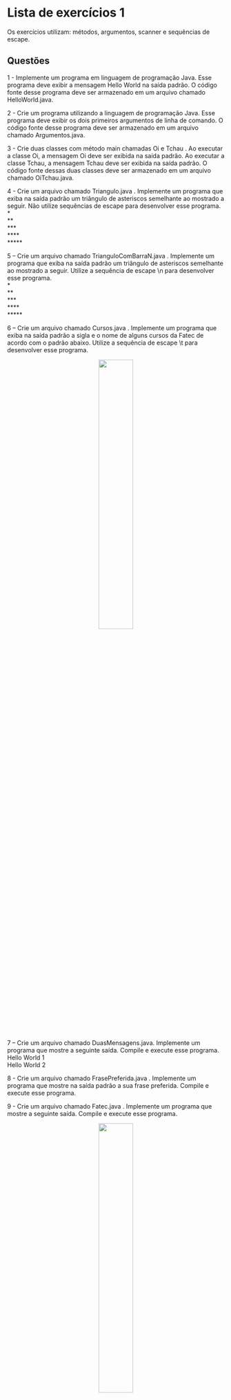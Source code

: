 # Lista de exercícios 1

Os exercícios utilizam: métodos, argumentos, scanner e sequências de escape.

## Questões
1 - Implemente um programa em linguagem de programação Java. Esse programa
		 deve exibir a mensagem Hello World na saída padrão. O código fonte desse
		 programa deve ser armazenado em um arquivo chamado HelloWorld.java. 
     
2 - Crie um programa utilizando a linguagem de programação Java. Esse programa deve
		 exibir os dois primeiros argumentos de linha de comando. O código fonte desse
		 programa deve ser armazenado em um arquivo chamado Argumentos.java.
     
3 - Crie duas classes com método main chamadas Oi e Tchau . Ao executar a classe Oi,
		 a mensagem Oi deve ser exibida na saída padrão. Ao executar a classe Tchau,
		 a mensagem Tchau deve ser exibida na saída padrão. O código fonte dessas duas
		 classes deve ser armazenado em um arquivo chamado OiTchau.java. 
     
4 - Crie um arquivo chamado Triangulo.java . Implemente um programa que exiba na saída
		 padrão um triângulo de asteriscos semelhante ao mostrado a seguir. Não
		 utilize sequências de escape para desenvolver esse programa.</br>
		 *</br>
		 **</br>
		 ***</br>
		 ****</br>
		 *****</br>
     
 5 – Crie um arquivo chamado TrianguloComBarraN.java . Implemente um programa
		 que exiba na saída padrão um triângulo de asteriscos semelhante ao mostrado a
		 seguir. Utilize a sequência de escape \n para desenvolver esse programa.</br>
		 *</br>
		 **</br>
		 ***</br>
		 ****</br>
		 *****</br>
     
6 – Crie um arquivo chamado Cursos.java . Implemente um programa que exiba na
		 saída padrão a sigla e o nome de alguns cursos da Fatec de acordo com o
		 padrão abaixo. Utilize a sequência de escape \t para desenvolver esse
		 programa. 
    <div align="center">
      <img src="https://user-images.githubusercontent.com/72284498/194684299-8925abe4-b3fa-4657-9b95-963640d50282.png" width=40%>
    </div>
  
7 – Crie um arquivo chamado DuasMensagens.java. Implemente um programa que mostre a seguinte saída. Compile e execute esse
		 programa. </br>
     Hello World 1</br> 
     Hello World 2 </br>
     
8 - Crie um arquivo chamado
		 FrasePreferida.java . Implemente um programa que mostre na saída padrão a sua
		 frase preferida. Compile e execute esse programa. 
     
9 - Crie um arquivo chamado Fatec.java . Implemente um programa que mostre a seguinte saída. Compile e execute esse programa. 
		  <div align="center">
    <img src="https://user-images.githubusercontent.com/72284498/194684099-04d1830c-92a0-4cd4-ac9d-dc37613d1fdd.png" width=40%>
  </div>
  
 10 - Qual alternativa possui apenas nomes válidos para arquivos de código fonte Java? 
		</br> a. Fatec.java e Treinamentos.java.</br> 
		 b. fatec.java e Treinamentos.Java. </br>
		 c. Fatec.JAVA e Treinamentos.java. </br>
		 d. FATEC.JAVA e Treinamentos.JAVA. </br>
		 e. Fatec.Java e Treinamentos.Java. </br>
		 
 11 - Qual é o comando utilizado para executar o compilador da linguagem Java? </br>
		 a. JavaC </br>
		 b. javac </br>
		 c. java-compiler </br>
		 d. java </br>
		 e. jc </br>
		 
 12 - Qual é o comando utilizado para executar um programa Java? </br>
		 a. javac </br>
		 b. JAVA </br>
		 c.java </br>
		 d. java-run </br>
		 e. jvm</br>

